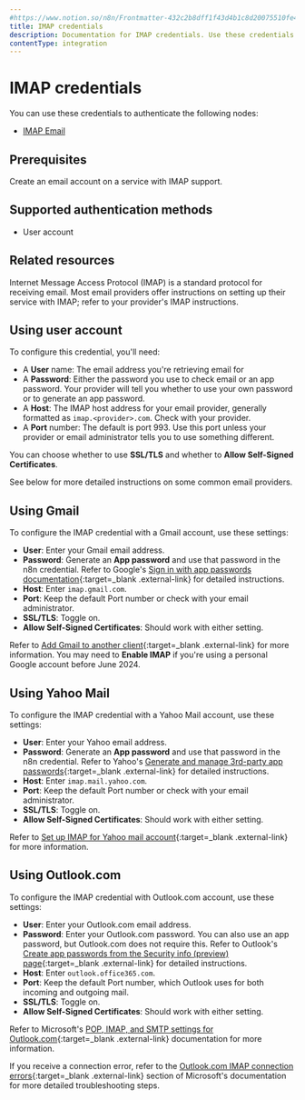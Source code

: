 ```yaml
---
#https://www.notion.so/n8n/Frontmatter-432c2b8dff1f43d4b1c8d20075510fe4
title: IMAP credentials
description: Documentation for IMAP credentials. Use these credentials to authenticate IMAP in n8n, a workflow automation platform.
contentType: integration
---
```


# IMAP credentials

You can use these credentials to authenticate the following nodes:

- [IMAP Email](/integrations/builtin/core-nodes/n8n-nodes-base.emailimap/)

## Prerequisites

Create an email account on a service with IMAP support.

## Supported authentication methods

- User account

## Related resources

Internet Message Access Protocol (IMAP) is a standard protocol for receiving email. Most email providers offer instructions on setting up their service with IMAP; refer to your provider's IMAP instructions.

## Using user account

To configure this credential, you'll need:

- A **User** name: The email address you're retrieving email for
- A **Password**: Either the password you use to check email or an app password. Your provider will tell you whether to use your own password or to generate an app password.
- A **Host**: The IMAP host address for your email provider, generally formatted as `imap.<provider>.com`. Check with your provider.
- A **Port** number: The default is port 993. Use this port unless your provider or email administrator tells you to use something different.

You can choose whether to use **SSL/TLS** and whether to **Allow Self-Signed Certificates**.

See below for more detailed instructions on some common email providers.

## Using Gmail

To configure the IMAP credential with a Gmail account, use these settings:

- **User**: Enter your Gmail email address.
- **Password**: Generate an **App password** and use that password in the n8n credential. Refer to Google's [Sign in with app passwords documentation](https://support.google.com/accounts/answer/185833?hl=en){:target=_blank .external-link} for detailed instructions.
- **Host**: Enter `imap.gmail.com`.
- **Port**: Keep the default Port number or check with your email administrator.
- **SSL/TLS**: Toggle on.
- **Allow Self-Signed Certificates**: Should work with either setting.

Refer to [Add Gmail to another client](https://support.google.com/mail/answer/7126229?hl=en){:target=_blank .external-link} for more information. You may need to **Enable IMAP** if you're using a personal Google account before June 2024.

## Using Yahoo Mail

To configure the IMAP credential with a Yahoo Mail account, use these settings:

- **User**: Enter your Yahoo email address.
- **Password**: Generate an **App password** and use that password in the n8n credential. Refer to Yahoo's [Generate and manage 3rd-party app passwords](https://help.yahoo.com/kb/generate-manage-third-party-passwords-sln15241.html){:target=_blank .external-link} for detailed instructions.
- **Host**: Enter `imap.mail.yahoo.com`.
- **Port**: Keep the default Port number or check with your email administrator.
- **SSL/TLS**: Toggle on.
- **Allow Self-Signed Certificates**: Should work with either setting.

Refer to [Set up IMAP for Yahoo mail account](https://help.yahoo.com/kb/sln4075.html){:target=_blank .external-link} for more information.

## Using Outlook.com

To configure the IMAP credential with Outlook.com account, use these settings:

- **User**: Enter your Outlook.com email address.
- **Password**: Enter your Outlook.com password. You can also use an app password, but Outlook.com does not require this. Refer to Outlook's [Create app passwords from the Security info (preview) page](https://support.microsoft.com/en-us/account-billing/create-app-passwords-from-the-security-info-preview-page-d8bc744a-ce3f-4d4d-89c9-eb38ab9d4137){:target=_blank .external-link} for detailed instructions.
- **Host**: Enter `outlook.office365.com`.
- **Port**: Keep the default Port number, which Outlook uses for both incoming and outgoing mail.
- **SSL/TLS**: Toggle on.
- **Allow Self-Signed Certificates**: Should work with either setting.

Refer to Microsoft's [POP, IMAP, and SMTP settings for Outlook.com](https://support.microsoft.com/en-us/office/pop-imap-and-smtp-settings-for-outlook-com-d088b986-291d-42b8-9564-9c414e2aa040){:target=_blank .external-link} documentation for more information.

If you receive a connection error, refer to the [Outlook.com IMAP connection errors](https://support.microsoft.com/en-us/office/pop-imap-and-smtp-settings-for-outlook-com-d088b986-291d-42b8-9564-9c414e2aa040){:target=_blank .external-link} section of Microsoft's documentation for more detailed troubleshooting steps.

